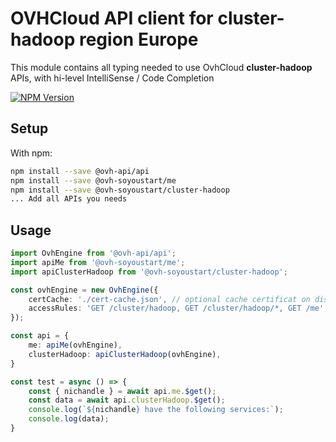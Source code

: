 # OVHCloud API client for **cluster-hadoop** region Europe

This module contains all typing needed to use OvhCloud **cluster-hadoop** APIs, with hi-level IntelliSense / Code Completion

[![NPM Version](https://img.shields.io/npm/v/@ovh-soyoustart/cluster-hadoop.svg?style=flat)](https://www.npmjs.org/package/@ovh-soyoustart/cluster-hadoop)

## Setup

With npm:

```bash
npm install --save @ovh-api/api
npm install --save @ovh-soyoustart/me
npm install --save @ovh-soyoustart/cluster-hadoop
... Add all APIs you needs
```

## Usage

```typescript
import OvhEngine from '@ovh-api/api';
import apiMe from '@ovh-soyoustart/me';
import apiClusterHadoop from '@ovh-soyoustart/cluster-hadoop';

const ovhEngine = new OvhEngine({ 
    certCache: './cert-cache.json', // optional cache certificat on disk.
    accessRules: 'GET /cluster/hadoop, GET /cluster/hadoop/*, GET /me', // optional limit the requested privileges.
});

const api = {
    me: apiMe(ovhEngine),
    clusterHadoop: apiClusterHadoop(ovhEngine),
}

const test = async () => {
    const { nichandle } = await api.me.$get();
    const data = await api.clusterHadoop.$get();
    console.log(`${nichandle} have the following services:`);
    console.log(data);
}
```

